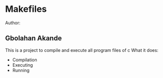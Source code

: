 # Makefiles

Author:
## Gbolahan Akande

This is a project to compile and execute all program files of c
What it does:
- Compilation
- Executing
- Running

